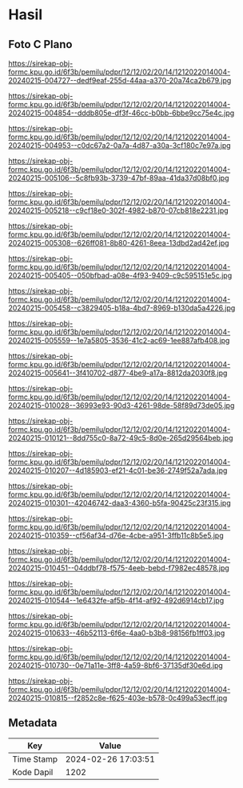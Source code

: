 # Hasil

## Foto C Plano

https://sirekap-obj-formc.kpu.go.id/6f3b/pemilu/pdpr/12/12/02/20/14/1212022014004-20240215-004727--dedf9eaf-255d-44aa-a370-20a74ca2b679.jpg

https://sirekap-obj-formc.kpu.go.id/6f3b/pemilu/pdpr/12/12/02/20/14/1212022014004-20240215-004854--dddb805e-df3f-46cc-b0bb-6bbe9cc75e4c.jpg

https://sirekap-obj-formc.kpu.go.id/6f3b/pemilu/pdpr/12/12/02/20/14/1212022014004-20240215-004953--c0dc67a2-0a7a-4d87-a30a-3cf180c7e97a.jpg

https://sirekap-obj-formc.kpu.go.id/6f3b/pemilu/pdpr/12/12/02/20/14/1212022014004-20240215-005106--5c8fb93b-3739-47bf-89aa-41da37d08bf0.jpg

https://sirekap-obj-formc.kpu.go.id/6f3b/pemilu/pdpr/12/12/02/20/14/1212022014004-20240215-005218--c9cf18e0-302f-4982-b870-07cb818e2231.jpg

https://sirekap-obj-formc.kpu.go.id/6f3b/pemilu/pdpr/12/12/02/20/14/1212022014004-20240215-005308--626ff081-8b80-4261-8eea-13dbd2ad42ef.jpg

https://sirekap-obj-formc.kpu.go.id/6f3b/pemilu/pdpr/12/12/02/20/14/1212022014004-20240215-005405--050bfbad-a08e-4f93-9409-c9c595151e5c.jpg

https://sirekap-obj-formc.kpu.go.id/6f3b/pemilu/pdpr/12/12/02/20/14/1212022014004-20240215-005458--c3829405-b18a-4bd7-8969-b130da5a4226.jpg

https://sirekap-obj-formc.kpu.go.id/6f3b/pemilu/pdpr/12/12/02/20/14/1212022014004-20240215-005559--1e7a5805-3536-41c2-ac69-1ee887afb408.jpg

https://sirekap-obj-formc.kpu.go.id/6f3b/pemilu/pdpr/12/12/02/20/14/1212022014004-20240215-005641--3f410702-d877-4be9-a17a-8812da2030f8.jpg

https://sirekap-obj-formc.kpu.go.id/6f3b/pemilu/pdpr/12/12/02/20/14/1212022014004-20240215-010028--36993e93-90d3-4261-98de-58f89d73de05.jpg

https://sirekap-obj-formc.kpu.go.id/6f3b/pemilu/pdpr/12/12/02/20/14/1212022014004-20240215-010121--8dd755c0-8a72-49c5-8d0e-265d29564beb.jpg

https://sirekap-obj-formc.kpu.go.id/6f3b/pemilu/pdpr/12/12/02/20/14/1212022014004-20240215-010207--4d185903-ef21-4c01-be36-2749f52a7ada.jpg

https://sirekap-obj-formc.kpu.go.id/6f3b/pemilu/pdpr/12/12/02/20/14/1212022014004-20240215-010301--42046742-daa3-4360-b5fa-90425c23f315.jpg

https://sirekap-obj-formc.kpu.go.id/6f3b/pemilu/pdpr/12/12/02/20/14/1212022014004-20240215-010359--cf56af34-d76e-4cbe-a951-3ffb11c8b5e5.jpg

https://sirekap-obj-formc.kpu.go.id/6f3b/pemilu/pdpr/12/12/02/20/14/1212022014004-20240215-010451--04ddbf78-f575-4eeb-bebd-f7982ec48578.jpg

https://sirekap-obj-formc.kpu.go.id/6f3b/pemilu/pdpr/12/12/02/20/14/1212022014004-20240215-010544--1e6432fe-af5b-4f14-af92-492d6914cb17.jpg

https://sirekap-obj-formc.kpu.go.id/6f3b/pemilu/pdpr/12/12/02/20/14/1212022014004-20240215-010633--46b52113-6f6e-4aa0-b3b8-98156fb1ff03.jpg

https://sirekap-obj-formc.kpu.go.id/6f3b/pemilu/pdpr/12/12/02/20/14/1212022014004-20240215-010730--0e71a11e-3ff8-4a59-8bf6-37135df30e6d.jpg

https://sirekap-obj-formc.kpu.go.id/6f3b/pemilu/pdpr/12/12/02/20/14/1212022014004-20240215-010815--f2852c8e-f625-403e-b578-0c499a53ecff.jpg


## Metadata

| Key        | Value               |
| ---------- | ------------------- |
| Time Stamp | 2024-02-26 17:03:51 |
| Kode Dapil | 1202                |



